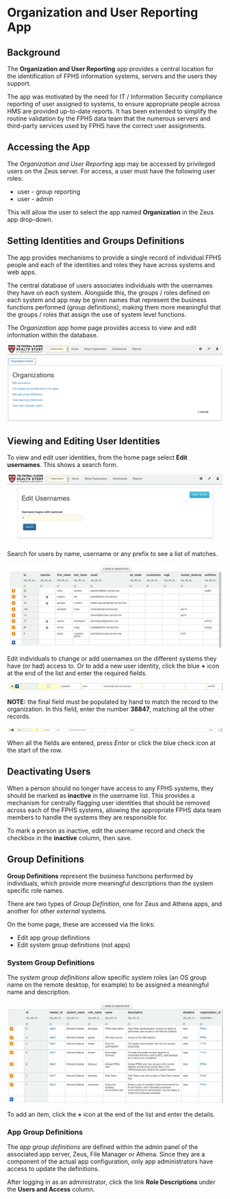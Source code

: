 # Organization and User Reporting App

## Background

The **Organization and User Reporting** app provides a central location for the identification of FPHS information systems, servers and the users they support.

The app was motivated by the need for IT / Information Security compliance reporting of user assigned to systems, to ensure appropriate people across HMS are provided up-to-date reports. It has been extended to simplify the routine validation by the FPHS data team that the numerous servers and third-party services used by FPHS have the correct user assignments.

## Accessing the App

The *Organization and User Reporting* app may be accessed by privileged users on the Zeus server. For access, a user must have the following user roles:

- user - group reporting
- user - admin

This will allow the user to select the app named **Organization** in the Zeus app drop-down.

## Setting Identities and Groups Definitions

The app provides mechanisms to provide a single record of individual FPHS people and each of the identities and roles they have across systems and web apps.

The central database of users associates individuals with the usernames they have on each system. Alongside this, the groups / roles defined on each system and app may be given names that represent the business functions performed (group definitions), making them more meaningful that the groups / roles that assign the use of system level functions.

The *Organization* app home page provides access to view and edit information within the database.

![home page](images/home.png)

## Viewing and Editing User Identities

To view and edit user identities, from the home page select **Edit usernames**. This shows a search form.

![edit usernames](images/edit_usernames.png)

Search for users by name, username or any prefix to see a list of matches.

![user results](images/user_results.png)

Edit individuals to change or add usernames on the different systems they have (or had) access to. Or to add a new user identity, click the blue **+** icon at the end of the list and enter the required fields.

![adding user](images/adding_user.png)

**NOTE:** the final field must be populated by hand to match the record to the organization. In this field, enter the number **38847**, matching all the other records.

![adding user](images/adding_user_2.png)

When all the fields are entered, press *Enter* or click the blue check icon at the start of the row.

## Deactivating Users

When a person should no longer have access to any FPHS systems, they should be marked as **inactive** in the username list. This provides a mechanism for centrally flagging user identities that should be removed across each of the FPHS systems, allowing the appropriate FPHS data team members to handle the systems they are responsible for.

To mark a person as inactive, edit the username record and check the checkbox in the **inactive** column, then save.

## Group Definitions

**Group Definitions** represent the business functions performed by individuals, which provide more meaningful descriptions than the system specific role names.

There are two types of *Group Definition*, one for Zeus and Athena apps, and another for other *external* systems.

On the home page, these are accessed via the links:

- Edit app group definitions
- Edit system group definitions (not apps)

### System Group Definitions

The *system group definitions* allow specific system roles (an OS group name on the remote desktop, for example) to be assigned a meaningful name and description.

![system groups](images/system_groups.png)

To add an item, click the **+** icon at the end of the list and enter the details.

### App Group Definitions

The *app group definitions* are defined within the admin panel of the associated app server, Zeus, File Manager or Athena. Since they are a component of the actual app configuration, only app administrators have access to update the definitions.

After logging in as an administrator, click the link **Role Descriptions** under the **Users and Access** column.

